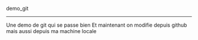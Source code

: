  demo_git

-------------

 Une demo de git qui se passe bien 
 Et maintenant on modifie depuis github
 mais aussi depuis ma machine locale
